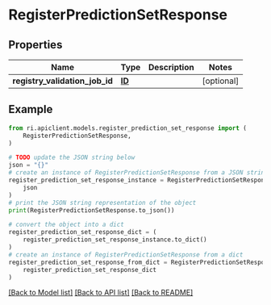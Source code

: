 # RegisterPredictionSetResponse


## Properties

Name | Type | Description | Notes
------------ | ------------- | ------------- | -------------
**registry_validation_job_id** | [**ID**](ID.md) |  | [optional] 

## Example

```python
from ri.apiclient.models.register_prediction_set_response import (
    RegisterPredictionSetResponse,
)

# TODO update the JSON string below
json = "{}"
# create an instance of RegisterPredictionSetResponse from a JSON string
register_prediction_set_response_instance = RegisterPredictionSetResponse.from_json(
    json
)
# print the JSON string representation of the object
print(RegisterPredictionSetResponse.to_json())

# convert the object into a dict
register_prediction_set_response_dict = (
    register_prediction_set_response_instance.to_dict()
)
# create an instance of RegisterPredictionSetResponse from a dict
register_prediction_set_response_from_dict = RegisterPredictionSetResponse.from_dict(
    register_prediction_set_response_dict
)
```
[[Back to Model list]](../README.md#documentation-for-models) [[Back to API list]](../README.md#documentation-for-api-endpoints) [[Back to README]](../README.md)

